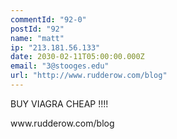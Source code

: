 ```yaml
---
commentId: "92-0"
postId: "92"
name: "matt"
ip: "213.181.56.133"
date: 2030-02-11T05:00:00.000Z
email: "3@stooges.edu"
url: "http://www.rudderow.com/blog"
---
```

<p>BUY VIAGRA CHEAP !!!!</p>
<p>www.rudderow.com/blog</p>